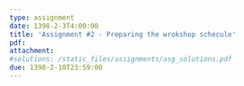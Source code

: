 ```yaml
---
type: assignment
date: 1398-2-3T4:00:00
title: 'Assignment #2 - Preparing the wrokshop schecule'
pdf: 
attachment:
#solutions: /static_files/assignments/asg_solutions.pdf
due: 1398-2-10T23:59:00
---
```



